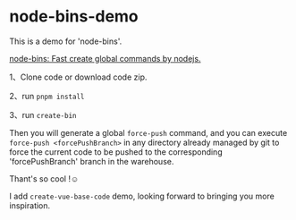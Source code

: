 # node-bins-demo
This is a demo for 'node-bins'.

[node-bins: Fast create global commands by nodejs.](https://github.com/laoer536/node-bins)

1、Clone code or download code zip.

2、run `pnpm install`

3、run `create-bin`

Then you will generate a global `force-push` command, and you can execute `force-push <forcePushBranch>` in any directory already managed by git to force the current code to be pushed to the corresponding 'forcePushBranch' branch in the warehouse.



Thant's so cool !☺️



I add `create-vue-base-code` demo, looking forward to bringing you more inspiration. 
